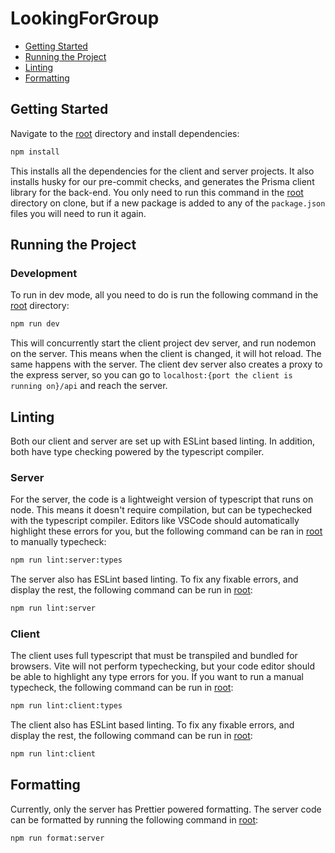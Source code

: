 # LookingForGroup

- [Getting Started](#getting-started)
- [Running the Project](#running-the-project)
- [Linting](#linting)
- [Formatting](#formatting)

## Getting Started

Navigate to the [root](.) directory and install dependencies:

```bash
npm install
```

This installs all the dependencies for the client and server projects. It also installs husky for our pre-commit checks, and generates the Prisma client library for the back-end. You only need to run this command in the [root](.) directory on clone, but if a new package is added to any of the `package.json` files you will need to run it again.

## Running the Project

### Development

To run in dev mode, all you need to do is run the following command in the [root](.) directory:

```bash
npm run dev
```

This will concurrently start the client project dev server, and run nodemon on the server. This means when the client is changed, it will hot reload. The same happens with the server. The client dev server also creates a proxy to the express server, so you can go to `localhost:{port the client is running on}/api` and reach the server.

## Linting

Both our client and server are set up with ESLint based linting. In addition, both have type checking powered by the typescript compiler.

### Server

For the server, the code is a lightweight version of typescript that runs on node. This means it doesn't require compilation, but can be typechecked with the typescript compiler. Editors like VSCode should automatically highlight these errors for you, but the following command can be ran in [root](.) to manually typecheck:

```bash
npm run lint:server:types
```

The server also has ESLint based linting. To fix any fixable errors, and display the rest, the following command can be run in [root](.):

```bash
npm run lint:server
```

### Client

The client uses full typescript that must be transpiled and bundled for browsers. Vite will not perform typechecking, but your code editor should be able to highlight any type errors for you. If you want to run a manual typecheck, the following command can be run in [root](.):

```bash
npm run lint:client:types
```

The client also has ESLint based linting. To fix any fixable errors, and display the rest, the following command can be run in [root](.):

```bash
npm run lint:client
```

## Formatting

Currently, only the server has Prettier powered formatting. The server code can be formatted by running the following command in [root](.):

```bash
npm run format:server
```
